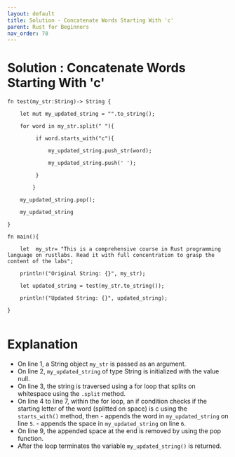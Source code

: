 ```yaml
---
layout: default
title: Solution - Concatenate Words Starting With 'c'
parent: Rust for Beginners
nav_order: 78
---
```


# Solution : Concatenate Words Starting With 'c'


```
fn test(my_str:String)-> String {

    let mut my_updated_string = "".to_string(); 

    for word in my_str.split(" "){

         if word.starts_with("c"){

             my_updated_string.push_str(word);

             my_updated_string.push(' ');

         }

        }

    my_updated_string.pop();

    my_updated_string

}

fn main(){

    let  my_str= "This is a comprehensive course in Rust programming language on rustlabs. Read it with full concentration to grasp the content of the labs";

    println!("Original String: {}", my_str);

    let updated_string = test(my_str.to_string());

    println!("Updated String: {}", updated_string);

}


```

# Explanation 
 - On line 1, a String object `my_str` is passed as an argument. 
 - On line 2, `my_updated_string` of type String is initialized with the value null.
 - On line 3, the string is traversed using a for loop that splits on whitespace using the `.split` method.
 - On line 4 to line 7, within the for loop, an if condition checks if the starting letter of the word (splitted on space) is c using the `starts_with()` method, then
       - appends the word in `my_updated_string` on line `5`.
       - appends the space in `my_updated_string` on line `6`.
 - On line 9, the appended space at the end is removed by using the pop function.
 - After the loop terminates the variable `my_updated_string()` is returned.



